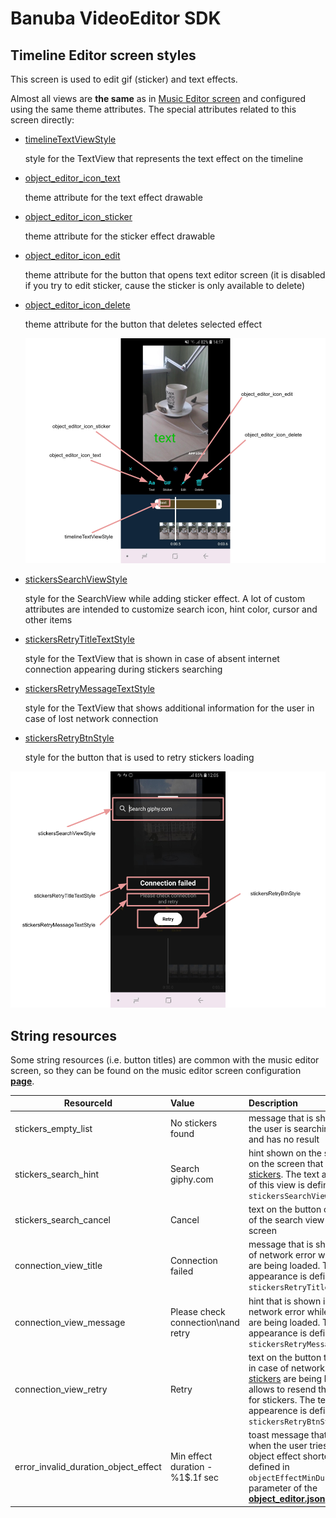 # Banuba VideoEditor SDK
## Timeline Editor screen styles

This screen is used to edit gif (sticker) and text effects. 

Almost all views are **the same** as in [Music Editor screen](music_editor_styles.md) and configured using the same theme attributes. The special attributes related to this screen directly:

- [timelineTextViewStyle](https://github.com/Banuba/ve-sdk-android-integration-sample/blob/main/app/src/main/res/values/themes.xml#L220)

    style for the TextView that represents the text effect on the timeline

- [object_editor_icon_text](https://github.com/Banuba/ve-sdk-android-integration-sample/blob/main/app/src/main/res/values/themes.xml#L221)

    theme attribute for the text effect drawable

- [object_editor_icon_sticker](https://github.com/Banuba/ve-sdk-android-integration-sample/blob/main/app/src/main/res/values/themes.xml#L222)

    theme attribute for the sticker effect drawable

- [object_editor_icon_edit](https://github.com/Banuba/ve-sdk-android-integration-sample/blob/main/app/src/main/res/values/themes.xml#L223)

    theme attribute for the button that opens text editor screen (it is disabled if you try to edit sticker, cause the sticker is only available to delete)
- [object_editor_icon_delete](https://github.com/Banuba/ve-sdk-android-integration-sample/blob/main/app/src/main/res/values/themes.xml#L224)

    theme attribute for the button that deletes selected effect

    ![img](screenshots/timeline1.png)

- [stickersSearchViewStyle](https://github.com/Banuba/ve-sdk-android-integration-sample/blob/main/app/src/main/res/values/themes.xml#L177)

    style for the SearchView while adding sticker effect. A lot of custom attributes are intended to customize search icon, hint color, cursor and other items
- [stickersRetryTitleTextStyle](https://github.com/Banuba/ve-sdk-android-integration-sample/blob/main/app/src/main/res/values/themes.xml#L178)

    style for the TextView that is shown in case of absent internet connection appearing during stickers searching
- [stickersRetryMessageTextStyle](https://github.com/Banuba/ve-sdk-android-integration-sample/blob/main/app/src/main/res/values/themes.xml#L179)

    style for the TextView that shows additional information for the user in case of lost network connection
- [stickersRetryBtnStyle](https://github.com/Banuba/ve-sdk-android-integration-sample/blob/main/app/src/main/res/values/themes.xml#L180)

    style for the button that is used to retry stickers loading

![img](screenshots/timeline2.png)


## String resources

Some string resources (i.e. button titles) are common with the music editor screen, so they can be found on the music editor screen configuration [**page**](music_editor_styles.md#L115).

| ResourceId        |      Value      |   Description |
| ------------- | :----------- | :------------- |
| stickers_empty_list | No stickers found | message that is shown while the user is searching [stickers](https://github.com/Banuba/ve-sdk-android-integration-sample#configure-stickers-content) and has no result
| stickers_search_hint | Search giphy.com | hint shown on the search view on the screen that provides [stickers](https://github.com/Banuba/ve-sdk-android-integration-sample#configure-stickers-content). The text appearance of this view is define in ```stickersSearchViewStyle```
| stickers_search_cancel | Cancel | text on the button on the right of the search view on [stickers](https://github.com/Banuba/ve-sdk-android-integration-sample#configure-stickers-content) screen
| connection_view_title | Connection failed | message that is shown in case of network error while [stickers](https://github.com/Banuba/ve-sdk-android-integration-sample#configure-stickers-content) are being loaded. The text appearance is defined in ```stickersRetryTitleTextStyle```
| connection_view_message | Please check connection\nand retry | hint that is shown in case of network error while [stickers](https://github.com/Banuba/ve-sdk-android-integration-sample#configure-stickers-content) are being loaded. The text appearance is defined in ```stickersRetryMessageTextStyle```
| connection_view_retry | Retry | text on the button that is shown in case of network error while [stickers](https://github.com/Banuba/ve-sdk-android-integration-sample#configure-stickers-content) are being loaded. It allows to resend the request for stickers. The text appearence is defined in ```stickersRetryBtnStyle```
| error_invalid_duration_object_effect | Min effect duration - %1$.1f sec | toast message that is shown when the user tries to make the object effect shorter than defined in `objectEffectMinDurationMs` parameter of the [**object_editor.json**](https://github.com/Banuba/ve-sdk-android-integration-sample/blob/main/app/src/main/assets/object_editor.json) config file